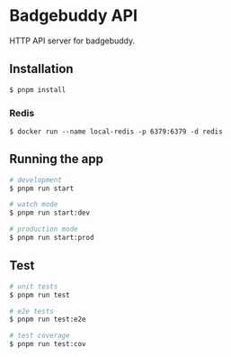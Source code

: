 # Badgebuddy API

HTTP API server for badgebuddy.

## Installation

```bash
$ pnpm install
```

### Redis
```base
$ docker run --name local-redis -p 6379:6379 -d redis
```

## Running the app

```bash
# development
$ pnpm run start

# watch mode
$ pnpm run start:dev

# production mode
$ pnpm run start:prod
```

## Test

```bash
# unit tests
$ pnpm run test

# e2e tests
$ pnpm run test:e2e

# test coverage
$ pnpm run test:cov
```
